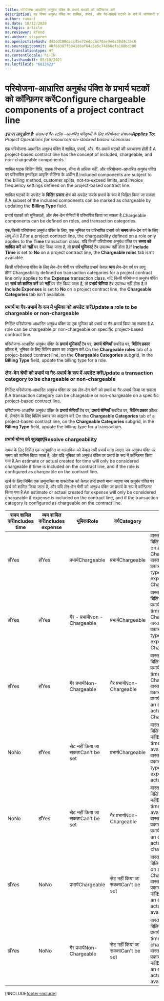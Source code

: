 ```yaml
---
title: परियोजना-आधारित अनुबंध पंक्ति के प्रभार्य घटकों को कॉन्फ़िगर करें
description: यह विषय अनुबंध पंक्ति पर शामिल, प्रभार्य, और गैर-प्रभार्य घटकों के बारे में जानकारी प्रदान करता है.
author: rumant
ms.date: 10/12/2020
ms.topic: article
ms.reviewer: kfend
ms.author: stsporen
ms.openlocfilehash: d42dd180dacc45e72eddcac70ae9ede38d4c36c6
ms.sourcegitcommit: 40f68387f594180af64a5e5c748b6efa188bd300
ms.translationtype: HT
ms.contentlocale: hi-IN
ms.lasthandoff: 05/10/2021
ms.locfileid: "6013623"
---
```

# <a name="configure-chargeable-components-of-a-project-contract-line"></a><span data-ttu-id="ff078-103">परियोजना-आधारित अनुबंध पंक्ति के प्रभार्य घटकों को कॉन्फ़िगर करें</span><span class="sxs-lookup"><span data-stu-id="ff078-103">Configure chargeable components of a project contract line</span></span>

<span data-ttu-id="ff078-104">_**इस पर लागू होता है:** संसाधन/गैर-स्टॉक -आधारित परिदृश्यों के लिए परियोजना संचालन_</span><span class="sxs-lookup"><span data-stu-id="ff078-104">_**Applies To:** Project Operations for resource/non-stocked based scenarios_</span></span>

<span data-ttu-id="ff078-105">एक परियोजना-आधारित अनुबंध पंक्ति में शामिल, प्रभार्य, और, गैर-प्रभार्य घटकों की अवधारणा होती है.</span><span class="sxs-lookup"><span data-stu-id="ff078-105">A project-based contract line has the concept of included, chargeable, and non-chargeable components.</span></span>

<span data-ttu-id="ff078-106">शामिल घटक बिलिंग विधि, ग्राहक विभाजन, सीमा से अधिक नहीं, और परियोजना-आधारित अनुबंध पंक्ति पर परिभाषित इनवॉइस आवृत्ति सेटिंग्स के अधीन हैं.</span><span class="sxs-lookup"><span data-stu-id="ff078-106">Included components are subject to the billing method, customer splits, not-to-exceed limits, and invoice frequency settings defined on the project-based contract line.</span></span>

<span data-ttu-id="ff078-107">शामिल घटकों के उपसेट के **बिलिंग प्रकार** क्षेत्र को अपडेट करके प्रभार्य के रूप में चिह्नित किया जा सकता है.</span><span class="sxs-lookup"><span data-stu-id="ff078-107">A subset of the included components can be marked as chargeable by updating the **Billing Type** field.</span></span>

<span data-ttu-id="ff078-108">प्रभार्य घटकों को भूमिकाओं, और लेन-देन श्रेणियों में परिभाषित किया जा सकता है.</span><span class="sxs-lookup"><span data-stu-id="ff078-108">Chargeable components can be defined on roles, and transaction categories.</span></span>

<span data-ttu-id="ff078-109">एक/किसी परियोजना अनुबंध पंक्ति के लिए, एक भूमिका पर परिभाषित प्रभार्य को **समय** लेन-देन वर्ग के लिए लागू होता है.</span><span class="sxs-lookup"><span data-stu-id="ff078-109">For a project contract line, the chargeability defined on a role only applies to the **Time** transaction class.</span></span> <span data-ttu-id="ff078-110">यदि किसी परियोजना अनुबंध पंक्ति पर **समय को शामिल करें** को **नहीं** पर सेट किया जाता है, तो **प्रभार्य भूमिकाएं** टैब उपलब्ध नहीं होता है.</span><span class="sxs-lookup"><span data-stu-id="ff078-110">If **Include Time** is set to **No** on a project contract line, the **Chargeable roles** tab isn't available.</span></span>

<span data-ttu-id="ff078-111">किसी परियोजना पंक्ति के लिए लेन-देन श्रेणी पर परिभाषित प्रभार्य केवल **व्यय** लेन-देन वर्ग पर लागू होगा.</span><span class="sxs-lookup"><span data-stu-id="ff078-111">Chargeability defined on transaction categories for a project contract line only applies to the **Expense** transaction class.</span></span> <span data-ttu-id="ff078-112">यदि किसी परियोजना अनुबंध पंक्ति पर **खर्च को शामिल करें** को **नहीं** पर सेट किया जाता है, तो **प्रभार्य श्रेणियां** टैब उपलब्ध नहीं होता है.</span><span class="sxs-lookup"><span data-stu-id="ff078-112">If **Include Expenses** is set to **No** on a project contract line, the **Chargeable Categories** tab isn't available.</span></span>

### <a name="update-a-role-to-be-chargeable-or-non-chargeable"></a><span data-ttu-id="ff078-113">प्रभार्य या गैर-प्रभार्य के रूप में भूमिका को अपडेट करें</span><span class="sxs-lookup"><span data-stu-id="ff078-113">Update a role to be chargeable or non-chargeable</span></span>

<span data-ttu-id="ff078-114">निर्दिष्ट परियोजना-आधारित अनुबंध पंक्ति पर एक भूमिका को प्रभार्य या गैर-प्रभार्य किया जा सकता है.</span><span class="sxs-lookup"><span data-stu-id="ff078-114">A role can be chargeable or non-chargeable on specific project-based contract line.</span></span>

<span data-ttu-id="ff078-115">परियोजना-आधारित अनुबंध पंक्ति के **प्रभार्य भूमिकाएँ** टैब पर, **प्रभार्य श्रेणियाँ** सबग्रिड पर, **बिलिंग प्रकार** फ़ील्ड में, भूमिका के लिए बिलिंग प्रकार का अद्यतन करें.</span><span class="sxs-lookup"><span data-stu-id="ff078-115">On the **Chargeable roles** tab of a projec-based contract line, on the **Chargeable Categories** subgrid, in the **Billing Type** field, update the billing type for a role.</span></span>

### <a name="update-a-transaction-category-to-be-chargeable-or-non-chargeable"></a><span data-ttu-id="ff078-116">लेन-देन श्रेणी को प्रभार्य या गैर-प्रभार्य के रूप में अपडेट करें</span><span class="sxs-lookup"><span data-stu-id="ff078-116">Update a transaction category to be chargeable or non-chargeable</span></span>

<span data-ttu-id="ff078-117">निर्दिष्ट परियोजना-आधारित अनुबंध पंक्ति पर एक लेन-देन श्रेणी को प्रभार्य या गैर-प्रभार्य किया जा सकता है.</span><span class="sxs-lookup"><span data-stu-id="ff078-117">A transaction category can be chargeable or non-chargeable on a specific project-based contract line.</span></span>

<span data-ttu-id="ff078-118">परियोजना-आधारित अनुबंध पंक्ति के **प्रभार्य श्रेणियाँ** टैब पर, **प्रभार्य श्रेणियाँ** सबग्रिड पर, **बिलिंग प्रकार** फ़ील्ड में, लेनदेन के लिए बिलिंग प्रकार का अद्यतन करें.</span><span class="sxs-lookup"><span data-stu-id="ff078-118">On the **Chargeable Categories** tab of a project-based contract line, on the **Chargeable Categories** subgrid, in the **Billing Type** field, update the billing type for a transaction.</span></span>

### <a name="resolve-chargeability"></a><span data-ttu-id="ff078-119">प्रभार्य योग्य को सुलझाएं</span><span class="sxs-lookup"><span data-stu-id="ff078-119">Resolve chargeability</span></span>

<span data-ttu-id="ff078-120">समय के लिए निर्मित एक अनुमानित या वास्तविक को केवल तभी प्रभार्य माना जाएगा जब अनुबंध पंक्ति पर समय को शामिल किया जाता है, और यदि भूमिका को अनुबंध पंक्ति पर प्रभार्य के रूप में कॉन्फ़िगर किया गया है.</span><span class="sxs-lookup"><span data-stu-id="ff078-120">An estimate or actual created for time will only be considered chargeable if time is included on the contract line, and if the role is configured as chargeable on the contract line.</span></span>

<span data-ttu-id="ff078-121">खर्च के लिए निर्मित एक अनुमानित या वास्तविक को केवल तभी प्रभार्य माना जाएगा जब अनुबंध पंक्ति पर खर्च को शामिल किया जाता है, और यदि लेन-देन श्रेणी को अनुबंध पंक्ति पर प्रभार्य के रूप में कॉन्फ़िगर किया गया है.</span><span class="sxs-lookup"><span data-stu-id="ff078-121">An estimate or actual created for expense will only be considered chargeable if expense is included on the contract line, and if the transaction category is configured as chargeable on the contract line.</span></span>

| <span data-ttu-id="ff078-122">समय शामिल करें</span><span class="sxs-lookup"><span data-stu-id="ff078-122">Includes time</span></span> | <span data-ttu-id="ff078-123">व्यय शामिल करें</span><span class="sxs-lookup"><span data-stu-id="ff078-123">Includes expense</span></span> | <span data-ttu-id="ff078-124">भूमिका</span><span class="sxs-lookup"><span data-stu-id="ff078-124">Role</span></span> | <span data-ttu-id="ff078-125">वर्ग</span><span class="sxs-lookup"><span data-stu-id="ff078-125">Category</span></span> | <span data-ttu-id="ff078-126">कार्य</span><span class="sxs-lookup"><span data-stu-id="ff078-126">Task</span></span> |
| --- | --- | --- | --- | --- |
| <span data-ttu-id="ff078-127">हाँ</span><span class="sxs-lookup"><span data-stu-id="ff078-127">Yes</span></span> | <span data-ttu-id="ff078-128">हाँ</span><span class="sxs-lookup"><span data-stu-id="ff078-128">Yes</span></span> | <span data-ttu-id="ff078-129">प्रभार्य</span><span class="sxs-lookup"><span data-stu-id="ff078-129">Chargeable</span></span> | <span data-ttu-id="ff078-130">प्रभार्य</span><span class="sxs-lookup"><span data-stu-id="ff078-130">Chargeable</span></span> | <span data-ttu-id="ff078-131">वास्तविक समय पर बिलिंग: प्रभार्य</span><span class="sxs-lookup"><span data-stu-id="ff078-131">Billing on a time actual: Chargeable</span></span> </br><span data-ttu-id="ff078-132">वास्तविक खर्च पर बिलिंग प्रकार: प्रभार्य</span><span class="sxs-lookup"><span data-stu-id="ff078-132">Billing type on an expense actual: Chargeable</span></span> |
| <span data-ttu-id="ff078-133">हाँ</span><span class="sxs-lookup"><span data-stu-id="ff078-133">Yes</span></span> | <span data-ttu-id="ff078-134">हाँ</span><span class="sxs-lookup"><span data-stu-id="ff078-134">Yes</span></span> | <span data-ttu-id="ff078-135">गैर - प्रभार्य</span><span class="sxs-lookup"><span data-stu-id="ff078-135">Non - Chargeable</span></span> | <span data-ttu-id="ff078-136">प्रभार्य</span><span class="sxs-lookup"><span data-stu-id="ff078-136">Chargeable</span></span> | <span data-ttu-id="ff078-137">वास्तविक समय पर बिलिंग: गैर-प्रभार्य</span><span class="sxs-lookup"><span data-stu-id="ff078-137">Billing on a time actual: Non-Chargeable</span></span> </br><span data-ttu-id="ff078-138">वास्तविक खर्च पर बिलिंग प्रकार: प्रभार्य</span><span class="sxs-lookup"><span data-stu-id="ff078-138">Billing type on an expense actual: Chargeable</span></span> |
| <span data-ttu-id="ff078-139">हाँ</span><span class="sxs-lookup"><span data-stu-id="ff078-139">Yes</span></span> | <span data-ttu-id="ff078-140">हाँ</span><span class="sxs-lookup"><span data-stu-id="ff078-140">Yes</span></span> | <span data-ttu-id="ff078-141">गैर प्रभार्य</span><span class="sxs-lookup"><span data-stu-id="ff078-141">Non-Chargeable</span></span> | <span data-ttu-id="ff078-142">गैर प्रभार्य</span><span class="sxs-lookup"><span data-stu-id="ff078-142">Non-Chargeable</span></span> | <span data-ttu-id="ff078-143">वास्तविक समय पर बिलिंग: गैर-प्रभार्य</span><span class="sxs-lookup"><span data-stu-id="ff078-143">Billing on a time actual: Non-Chargeable</span></span> </br><span data-ttu-id="ff078-144">वास्तविक खर्च पर बिलिंग प्रकार: गैर-प्रभार्य</span><span class="sxs-lookup"><span data-stu-id="ff078-144">Billing type on an expense actual: Non-Chargeable</span></span> |
| <span data-ttu-id="ff078-145">No</span><span class="sxs-lookup"><span data-stu-id="ff078-145">No</span></span> | <span data-ttu-id="ff078-146">हाँ</span><span class="sxs-lookup"><span data-stu-id="ff078-146">Yes</span></span> | <span data-ttu-id="ff078-147">सेट नहीं किया जा सकता</span><span class="sxs-lookup"><span data-stu-id="ff078-147">Can't be set</span></span> | <span data-ttu-id="ff078-148">प्रभार्य</span><span class="sxs-lookup"><span data-stu-id="ff078-148">Chargeable</span></span> | <span data-ttu-id="ff078-149">वास्तविक समय पर बिलिंग: उपलब्ध नहीं</span><span class="sxs-lookup"><span data-stu-id="ff078-149">Billing on a time actual: Not available</span></span> </br><span data-ttu-id="ff078-150">वास्तविक खर्च पर बिलिंग प्रकार: प्रभार्य</span><span class="sxs-lookup"><span data-stu-id="ff078-150">Billing type on an expense actual:Chargeable</span></span> |
| <span data-ttu-id="ff078-151">No</span><span class="sxs-lookup"><span data-stu-id="ff078-151">No</span></span> | <span data-ttu-id="ff078-152">हाँ</span><span class="sxs-lookup"><span data-stu-id="ff078-152">Yes</span></span> | <span data-ttu-id="ff078-153">सेट नहीं किया जा सकता</span><span class="sxs-lookup"><span data-stu-id="ff078-153">Can't be set</span></span> | <span data-ttu-id="ff078-154">गैर प्रभार्य</span><span class="sxs-lookup"><span data-stu-id="ff078-154">Non-Chargeable</span></span> | <span data-ttu-id="ff078-155">वास्तविक समय पर बिलिंग: उपलब्ध नहीं</span><span class="sxs-lookup"><span data-stu-id="ff078-155">Billing on a time actual: Not available</span></span> </br><span data-ttu-id="ff078-156">वास्तविक खर्च पर बिलिंग प्रकार: गैर-प्रभार्य</span><span class="sxs-lookup"><span data-stu-id="ff078-156">Billing type on an expense actual: Non-chargeable</span></span> |
| <span data-ttu-id="ff078-157">हाँ</span><span class="sxs-lookup"><span data-stu-id="ff078-157">Yes</span></span> | <span data-ttu-id="ff078-158">No</span><span class="sxs-lookup"><span data-stu-id="ff078-158">No</span></span> | <span data-ttu-id="ff078-159">प्रभार्य</span><span class="sxs-lookup"><span data-stu-id="ff078-159">Chargeable</span></span> | <span data-ttu-id="ff078-160">सेट नहीं किया जा सकता</span><span class="sxs-lookup"><span data-stu-id="ff078-160">Can't be set</span></span> | <span data-ttu-id="ff078-161">वास्तविक समय पर बिलिंग: प्रभार्य</span><span class="sxs-lookup"><span data-stu-id="ff078-161">Billing on a time actual: Chargeable</span></span> </br><span data-ttu-id="ff078-162">वास्तविक खर्च पर बिलिंग प्रकार: उपलब्ध नहीं</span><span class="sxs-lookup"><span data-stu-id="ff078-162">Billing type on an expense actual: Not available</span></span> |
| <span data-ttu-id="ff078-163">हाँ</span><span class="sxs-lookup"><span data-stu-id="ff078-163">Yes</span></span> | <span data-ttu-id="ff078-164">No</span><span class="sxs-lookup"><span data-stu-id="ff078-164">No</span></span> | <span data-ttu-id="ff078-165">गैर प्रभार्य</span><span class="sxs-lookup"><span data-stu-id="ff078-165">Non-Chargeable</span></span> | <span data-ttu-id="ff078-166">सेट नहीं किया जा सकता</span><span class="sxs-lookup"><span data-stu-id="ff078-166">Can't be set</span></span> | <span data-ttu-id="ff078-167">वास्तविक समय पर बिलिंग: गैर-प्रभार्य</span><span class="sxs-lookup"><span data-stu-id="ff078-167">Billing on a time actual: Non-chargeable</span></span> </br> <span data-ttu-id="ff078-168">वास्तविक खर्च पर बिलिंग प्रकार: उपलब्ध नहीं</span><span class="sxs-lookup"><span data-stu-id="ff078-168">Billing type on an expense actual: Not available</span></span> |


[!INCLUDE[footer-include](../includes/footer-banner.md)]
